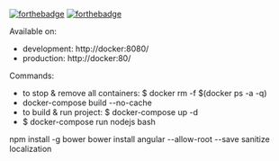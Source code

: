 [![forthebadge](http://forthebadge.com/images/badges/built-with-love.svg)](http://forthebadge.com)
[![forthebadge](http://forthebadge.com/images/badges/uses-js.svg)](http://forthebadge.com)

Available on:
- development: http://docker:8080/
- production: http://docker:80/

Commands:
- to stop & remove all containers: $ docker rm -f $(docker ps -a -q)
- docker-compose build --no-cache
- to build & run project: $ docker-compose up -d
- $ docker-compose run nodejs bash

npm install -g bower
bower install angular --allow-root --save
sanitize
localization